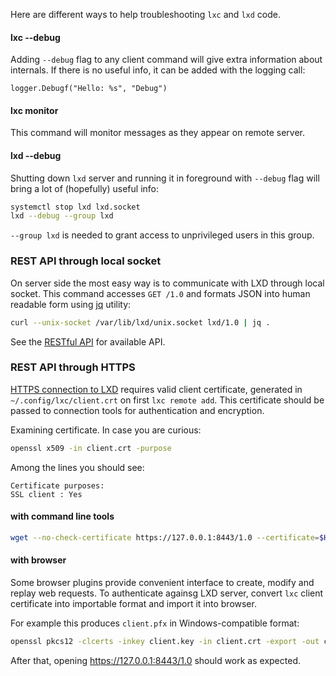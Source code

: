 Here are different ways to help troubleshooting `lxc` and `lxd` code.

#### lxc --debug

Adding `--debug` flag to any client command will give extra information
about internals. If there is no useful info, it can be added with the
logging call:

    logger.Debugf("Hello: %s", "Debug")

#### lxc monitor

This command will monitor messages as they appear on remote server.

#### lxd --debug

Shutting down `lxd` server and running it in foreground with `--debug`
flag will bring a lot of (hopefully) useful info:

```bash
systemctl stop lxd lxd.socket
lxd --debug --group lxd
 ```

`--group lxd` is needed to grant access to unprivileged users in this
group.


### REST API through local socket

On server side the most easy way is to communicate with LXD through
local socket. This command accesses `GET /1.0` and formats JSON into
human readable form using [jq](https://stedolan.github.io/jq/tutorial/)
utility:

```bash
curl --unix-socket /var/lib/lxd/unix.socket lxd/1.0 | jq .
```

See the [RESTful API](rest-api.md) for available API.


### REST API through HTTPS

[HTTPS connection to LXD](security.md) requires valid
client certificate, generated in `~/.config/lxc/client.crt` on
first `lxc remote add`. This certificate should be passed to
connection tools for authentication and encryption.

Examining certificate. In case you are curious:

```bash
openssl x509 -in client.crt -purpose
```

Among the lines you should see:

    Certificate purposes:
    SSL client : Yes

#### with command line tools

```bash
wget --no-check-certificate https://127.0.0.1:8443/1.0 --certificate=$HOME/.config/lxc/client.crt --private-key=$HOME/.config/lxc/client.key -O - -q
```

#### with browser

Some browser plugins provide convenient interface to create, modify
and replay web requests. To authenticate againsg LXD server, convert
`lxc` client certificate into importable format and import it into
browser.

For example this produces `client.pfx` in Windows-compatible format:

```bash
openssl pkcs12 -clcerts -inkey client.key -in client.crt -export -out client.pfx
```

After that, opening https://127.0.0.1:8443/1.0 should work as expected.
